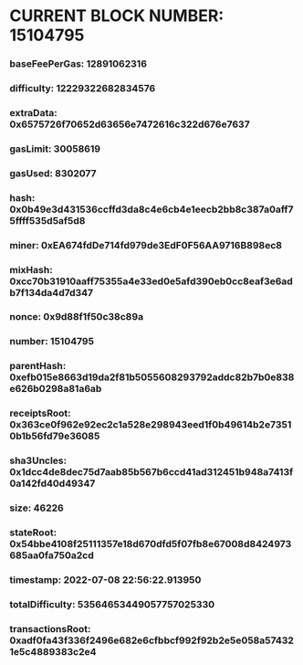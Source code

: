 # CURRENT BLOCK NUMBER: 15104795

### baseFeePerGas: 12891062316
### difficulty: 12229322682834576
### extraData: 0x6575726f70652d63656e7472616c322d676e7637
### gasLimit: 30058619
### gasUsed: 8302077
### hash: 0x0b49e3d431536ccffd3da8c4e6cb4e1eecb2bb8c387a0aff75ffff535d5af5d8
### miner: 0xEA674fdDe714fd979de3EdF0F56AA9716B898ec8
### mixHash: 0xcc70b31910aaff75355a4e33ed0e5afd390eb0cc8eaf3e6adb7f134da4d7d347
### nonce: 0x9d88f1f50c38c89a
### number: 15104795
### parentHash: 0xefb015e8663d19da2f81b5055608293792addc82b7b0e838e626b0298a81a6ab
### receiptsRoot: 0x363ce0f962e92ec2c1a528e298943eed1f0b49614b2e73510b1b56fd79e36085
### sha3Uncles: 0x1dcc4de8dec75d7aab85b567b6ccd41ad312451b948a7413f0a142fd40d49347
### size: 46226
### stateRoot: 0x54bbe4108f25111357e18d670dfd5f07fb8e67008d8424973685aa0fa750a2cd
### timestamp: 2022-07-08 22:56:22.913950
### totalDifficulty: 53564653449057757025330
### transactionsRoot: 0xadf0fa43f336f2496e682e6cfbbcf992f92b2e5e058a574321e5c4889383c2e4
